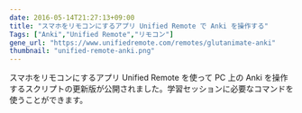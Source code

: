 ```yaml
---
date: 2016-05-14T21:27:13+09:00
title: "スマホをリモコンにするアプリ Unified Remote で Anki を操作する"
Tags: ["Anki","Unified Remote","リモコン"]
gene_url: "https://www.unifiedremote.com/remotes/glutanimate-anki"
thumbnail: "unified-remote-anki.png"
---
```

スマホをリモコンにするアプリ Unified Remote を使って PC 上の Anki を操作するスクリプトの更新版が公開されました。学習セッションに必要なコマンドを使うことができます。